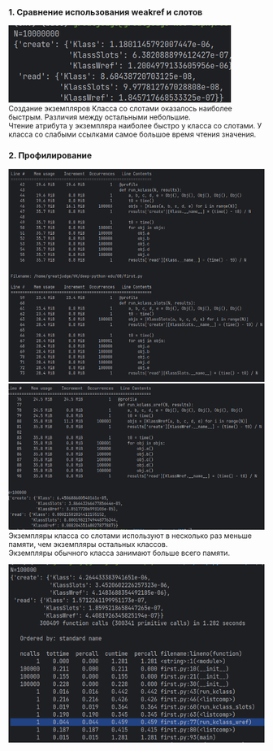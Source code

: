 ### 1. Сравнение использования weakref и слотов
![img.png](img.png)  
Создание экземпляров Класса со слотами оказалось наиболее быстрым. Различия между остальными небольшие.  
  Чтение атрибута у экземпляра наиболее быстро у класса со слотами.
  У класса со слабыми ссылками самое большое время чтения значения.

### 2. Профилирование
![img_2.png](img_2.png)
![img_1.png](img_1.png)  
Экземпляры класса со слотами используют в несколько раз меньше памяти, чем экземпляры остальных классов.  
Экземпляры обычного класса занимают больше всего памяти.  

![img_3.png](img_3.png)